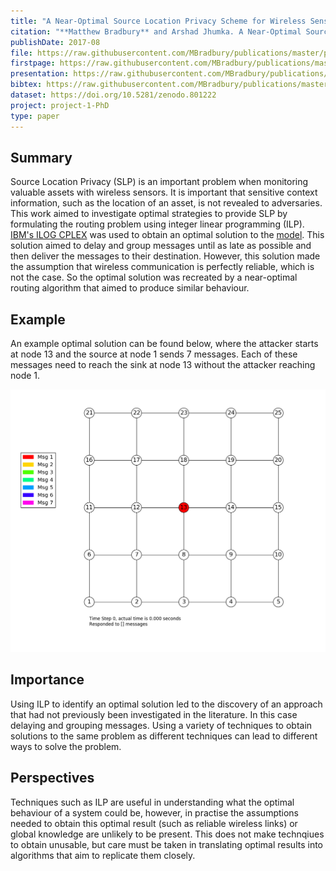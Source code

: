 ```yaml
---
title: "A Near-Optimal Source Location Privacy Scheme for Wireless Sensor Networks"
citation: "**Matthew Bradbury** and Arshad Jhumka. A Near-Optimal Source Location Privacy Scheme for Wireless Sensor Networks. In *16th IEEE International Conference on Trust, Security and Privacy in Computing and Communications (TrustCom)*, 409–416. August 2017. [doi:10.1109/Trustcom/BigDataSE/ICESS.2017.265](https://doi.org/10.1109/Trustcom/BigDataSE/ICESS.2017.265)."
publishDate: 2017-08
file: https://raw.githubusercontent.com/MBradbury/publications/master/papers/TrustCom2017.pdf
firstpage: https://raw.githubusercontent.com/MBradbury/publications/master/firstpages/TrustCom2017.svg
presentation: https://raw.githubusercontent.com/MBradbury/publications/master/presentations/TrustCom2017.pdf
bibtex: https://raw.githubusercontent.com/MBradbury/publications/master/bibtex/Bradbury_2017_OptimalSourceLocation.bib
dataset: https://doi.org/10.5281/zenodo.801222
project: project-1-PhD
type: paper
---
```


## Summary

Source Location Privacy (SLP) is an important problem when monitoring valuable assets with wireless sensors. It is important that sensitive context information, such as the location of an asset, is not revealed to adversaries. This work aimed to investigate optimal strategies to provide SLP by formulating the routing problem using integer linear programming (ILP). [IBM's ILOG CPLEX](https://www.ibm.com/uk-en/products/ilog-cplex-optimization-studio) was used to obtain an optimal solution to the [model](https://github.com/MBradbury/slp-attacker-ilp). This solution aimed to delay and group messages until as late as possible and then deliver the messages to their destination. However, this solution made the assumption that wireless communication is perfectly reliable, which is not the case. So the optimal solution was recreated by a near-optimal routing algorithm that aimed to produce similar behaviour.

## Example

An example optimal solution can be found below, where the attacker starts at node 13 and the source at node 1 sends 7 messages. Each of these messages need to reach the sink at node 13 without the attacker reaching node 1.

![Animation of an optimal solution](/images/TrustCom2017-results_ilp5x5_2_anim.webp)

## Importance

Using ILP to identify an optimal solution led to the discovery of an approach that had not previously been investigated in the literature. In this case delaying and grouping messages. Using a variety of techniques to obtain solutions to the same problem as different techniques can lead to different ways to solve the problem.

## Perspectives

Techniques such as ILP are useful in understanding what the optimal behaviour of a system could be, however, in practise the assumptions needed to obtain this optimal result (such as reliable wireless links) or global knowledge are unlikely to be present. This does not make technqiues to obtain unusable, but care must be taken in translating optimal results into algorithms that aim to replicate them closely.
